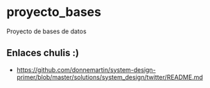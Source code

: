 # proyecto_bases
Proyecto de bases de datos

## Enlaces chulis :)
- https://github.com/donnemartin/system-design-primer/blob/master/solutions/system_design/twitter/README.md
